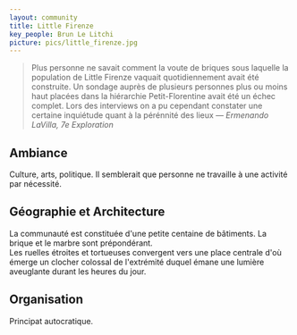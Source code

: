 ```yaml
---
layout: community
title: Little Firenze
key_people: Brun Le Litchi
picture: pics/little_firenze.jpg
---
```


> Plus personne ne savait comment la voute de briques sous laquelle la population de Little Firenze vaquait quotidiennement avait été construite. Un sondage auprès de plusieurs personnes plus ou moins haut placées dans la hiérarchie Petit-Florentine avait été un échec complet. Lors des interviews on a pu cependant constater une certaine inquiétude quant à la pérénnité des lieux
<cite>&mdash; Ermenando LaVilla, 7e Exploration</cite>

## Ambiance
Culture, arts, politique. Il semblerait que personne ne travaille à une activité par nécessité.

## Géographie et Architecture
La communauté est constituée d'une petite centaine de bâtiments. La brique et le marbre sont prépondérant.  
Les ruelles étroites et tortueuses convergent vers une place centrale d'où émerge un clocher colossal de l'extrémité duquel émane une lumière aveuglante durant les heures du jour.

## Organisation

Principat autocratique.